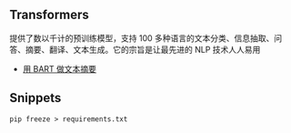 ## Transformers 
提供了数以千计的预训练模型，支持 100 多种语言的文本分类、信息抽取、问答、摘要、翻译、文本生成。它的宗旨是让最先进的 NLP 技术人人易用

- [用 BART 做文本摘要](./transformers/bart-large-cnn.py)

## Snippets

```
pip freeze > requirements.txt
```
